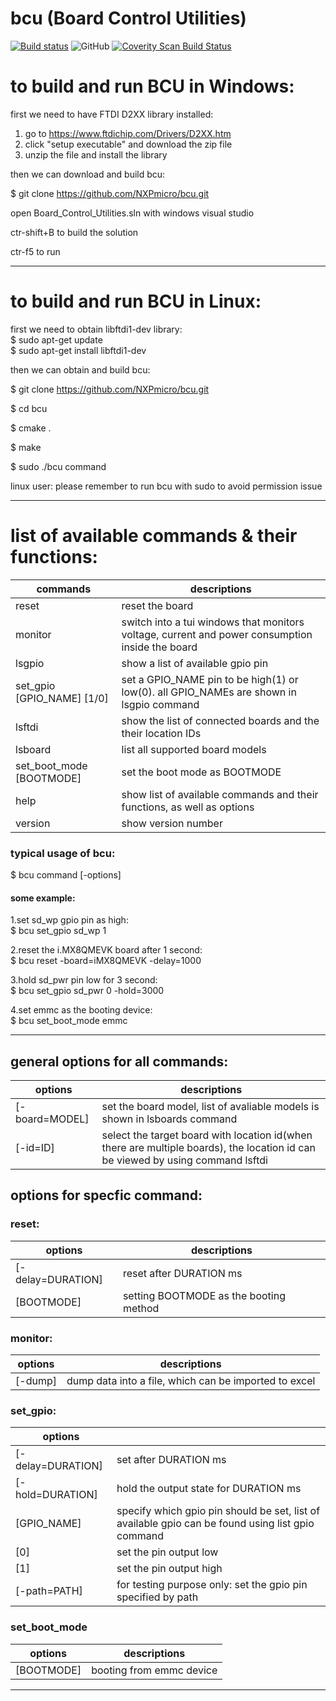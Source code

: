 # bcu (Board Control Utilities)

[![Build status](https://ci.appveyor.com/api/projects/status/github/NXPmicro/bcu?svg=true)](https://ci.appveyor.com/project/nxpfrankli/bcu)
![GitHub](https://img.shields.io/github/license/NXPmicro/bcu.svg)
[![Coverity Scan Build Status](https://img.shields.io/coverity/scan/18806.svg)](https://scan.coverity.com/projects/bcu)

# to build and run BCU in Windows:  

first we need to have FTDI D2XX library installed:  
  
1. go to https://www.ftdichip.com/Drivers/D2XX.htm  
2. click "setup executable" and download the zip file  
3. unzip the file and install the library  
  
then we can download and build bcu:  
  
$ git clone https://github.com/NXPmicro/bcu.git  
  
open Board_Control_Utilities.sln with windows visual studio  
  
ctr-shift+B to build the solution  
  
ctr-f5 to run  
  
  
____________________________________________________________________  
  # to build and run BCU in Linux:  
  
first we need to obtain libftdi1-dev library:  
$ sudo apt-get update  
$ sudo apt-get install libftdi1-dev  
  
then we can obtain and build bcu:  
  
$ git clone https://github.com/NXPmicro/bcu.git 
  
$ cd bcu  
  
$ cmake .  
  
$ make  
  
$ sudo ./bcu command  
  
linux user: please remember to run bcu with sudo to avoid permission issue  
  
_____________________________________________________________________  
  
  
# list of available commands & their functions:  
  
|commands                  |descriptions|  
|----|                     ----------------|
reset                       |reset the board  
monitor                    |switch into a tui windows that monitors voltage, current and power consumption inside the board  
lsgpio                    |show a list of available gpio pin  
set_gpio [GPIO_NAME] [1/0]        |set a GPIO_NAME pin to be high(1) or low(0). all GPIO_NAMEs are shown in lsgpio command  
lsftdi                    |show the list of connected boards and the their location IDs  
lsboard                    |list all supported board models  
set_boot_mode [BOOTMODE]        |set the boot mode as BOOTMODE  
help                    |show list of available commands and their functions, as well as options
version                 |show version number
  
### typical usage of bcu:  
  
$ bcu command [-options]   
  
#### some example:  
  
1.set sd_wp gpio pin as high:  
$ bcu set_gpio sd_wp 1  
   
2.reset the i.MX8QMEVK board after 1 second:  
$ bcu reset -board=iMX8QMEVK -delay=1000  
  
3.hold sd_pwr pin low for 3 second:  
$ bcu set_gpio sd_pwr 0 -hold=3000  
  
4.set emmc as the booting device:  
$ bcu set_boot_mode emmc  
  
___________________________________________________________________________________________________ 
  
## general options for all commands:
|options|descriptions|
|----------------|-------|
|[-board=MODEL]|set the board model, list of avaliable models is shown in lsboards command  
| [-id=ID]    |select the target board with location id(when there are multiple boards), the location id can be viewed by using command lsftdi  
  
## options for specfic command:  
### reset:  
|options|descriptions|
|----------------|-------|
 [-delay=DURATION]    |reset after DURATION ms  
 [BOOTMODE]        |setting BOOTMODE as the booting method  
  
### monitor:  
|options|descriptions|
|----------------|-------|
[-dump]            |dump data into a file, which can be imported to excel  
  
### set_gpio: 
|options||
|----------------|-------|
 [-delay=DURATION]    |set after DURATION ms  
 [-hold=DURATION]    |hold the output state for DURATION ms  
 [GPIO_NAME]        |specify which gpio pin should be set, list of available gpio can be found using list gpio command  
 [0]            |set the pin output low  
 [1]            |set the pin output high  
 [-path=PATH]        |for testing purpose only: set the gpio pin specified by path  
  
### set_boot_mode
|options|descriptions|
|----------------|-------|  
[BOOTMODE]        |booting from emmc device  
_______________________________________________________________________________________________________

